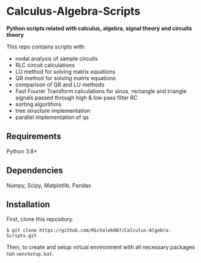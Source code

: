 # Calculus-Algebra-Scripts

**Python scripts related with calculus, algebra, signal theory and circuits theory**

This repo contains scripts with:
* nodal analysis of sample circuits
* RLC circuit calculations
* LU method for solving matrix equations
* QR method for solving matrix equations
* comparison of QR and LU methods
* Fast Fourier Transform calculations for sinus, rectangle and triangle signals passed through high & low pass filter RC
* sorting algorithms
* tree structure implementation
* parallel implementation of qs

## Requirements

Python 3.8+

## Dependencies

Numpy, Scipy, Matplotlib, Pandas

## Installation

First, clone this repository.

    $ git clone https://github.com/Michalek007/Calculus-Algebra-Scripts.git

Then, to create and setup virtual environment with all necessary packages run `venvSetup.bat`.    
